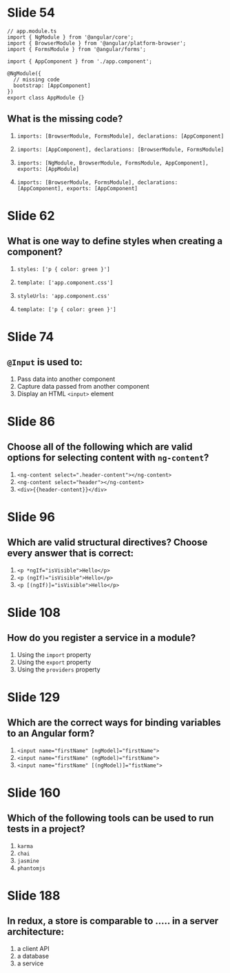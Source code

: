 # Slide 54

```
// app.module.ts
import { NgModule } from '@angular/core';
import { BrowserModule } from '@angular/platform-browser';
import { FormsModule } from '@angular/forms';

import { AppComponent } from './app.component';

@NgModule({
  // missing code
  bootstrap: [AppComponent]
})
export class AppModule {}
```

## What is the missing code?

1. `imports: [BrowserModule, FormsModule], declarations: [AppComponent]`

2. `imports: [AppComponent], declarations: [BrowserModule, FormsModule]`

3. `imports: [NgModule, BrowserModule, FormsModule, AppComponent], exports:
   [AppModule]`

4. `imports: [BrowserModule, FormsModule], declarations: [AppComponent],
   exports: [AppComponent]`

# Slide 62

## What is one way to define styles when creating a component?

1. `styles: ['p { color: green }']`

2. `template: ['app.component.css']`

3. `styleUrls: 'app.component.css'`

4. `template: ['p { color: green }']`

<!-- 
1. correct answer
2. student confused template and styleUrls
3. student didn't notice that Urls is plural, thus an array of css URLs is
   required
4. student confused between the roles of a template vs a style
--> 

# Slide 74

## `@Input` is used to:

1. Pass data into another component
2. Capture data passed from another component
3. Display an HTML `<input>` element

<!--
1. student is confused between @Input and @Output
2. correct answer
3. student is confused between a template and a decorator
-->

# Slide 86

## Choose all of the following which are valid options for selecting content with `ng-content`?

1. `<ng-content select=".header-content"></ng-content>`
2. `<ng-content select="header"></ng-content>`
3. `<div>{{header-content}}</div>`

<!--
1. correct
2. correct
3. student confused with other frameworks
-->

# Slide 96

## Which are valid structural directives? Choose every answer that is correct:

1. `<p *ngIf="isVisible">Hello</p>`
3. `<p (ngIf)="isVisible">Hello</p>`
4. `<p [(ngIf)]="isVisible">Hello</p>`

<!--
1. correct
2. incorrect, parens are used for event binding
3. incorrect, banana boxes are used for two-way data binding
-->

# Slide 108

## How do you register a service in a module?

1. Using the `import` property
2. Using the `export` property
3. Using the `providers` property

<!--
1. student is confused with modules vs services
2. student is confused with the difference between service and making
   components available to other modules
3. correct
-->

# Slide 129

## Which are the correct ways for binding variables to an Angular form?

1. `<input name="firstName" [ngModel]="firstName">`
2. `<input name="firstName" (ngModel)="firstName">`
3. `<input name="firstName" [(ngModel)]="fistName">`

<!--
1. correct
2. student is confused with parens vs brackets data binding
3. correct
-->

# Slide 160

## Which of the following tools can be used to run tests in a project?

1. `karma`
2. `chai`
3. `jasmine`
4. `phantomjs`

<!--
1. correct
2. chai is an assertion library, not a test runner
3. jasmine is a testing framework, not a test runner
4. phatomjs is a headless, scriptable browser API, not a test runner
-->

# Slide 188

## In redux, a store is comparable to ..... in a server architecture:

1. a client API
2. a database
3. a service

<!--
1. student is confused with the presentational view/a client API
2. correct
3. student is confused with observables/function invocation
-->
